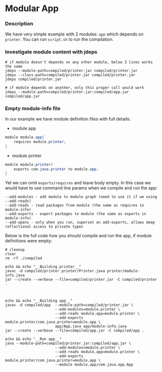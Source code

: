 # Modular App

### Description
We have very simple example with 2 modules: `app` which depends on `printer`. You can run `script.sh` to run the compilation.

### Investigate module content with jdeps
```shell
# if module doesn't depends on any other module, below 3 lines works the same
jdeps --module-path=compiled/printer.jar compiled/printer.jar
jdeps --class-path=compiled/printer.jar compiled/printer.jar
jdeps compiled/printer.jar

# if module depends on another, only this proper call would work
jdeps --module-path=compiled/printer.jar:compiled/app.jar compiled/app.jar
```

### Empty module-info file
In our example we have module definition files with full details:
* module app
```java
module module.app{
    requires module.printer;
}
```
* module printer
```java
module module.printer{
    exports com.java.printer to module.app;
}
```
Yet we can omit `exports/requires` and leave body empty. In this case we would have to use command line params when we compile and run the app:
```
--add-modules - add module to module graph (need to use it if we using --add-reads)
--add-reads - read packages from module (the same as requires in module-info)
--add-exports - export packages to module (the same as exports in module-info)
--add-opens - only when you run, superset on add-exports, allows deep reflectional access to private types
```
Below is the full code how you should compile and run the app, if module definitions were empty:
```shell
# cleanup
clear
rm -rf ./compiled

echo && echo "__Building printer__"
javac -d compiled/printer printer/Printer.java printer/module-info.java
jar --create --verbose --file=compiled/printer.jar -C compiled/printer .



echo && echo "__Building app__"
javac -d compiled/app  --module-path=compiled/printer.jar \
                       --add-modules=module.printer \
                       --add-reads module.app=module.printer \
                       --add-exports module.printer/com.java.printer=module.app \
                       app/App.java app/module-info.java
jar --create --verbose --file=compiled/app.jar -C compiled/app .

echo && echo "__Run app__"
java --module-path=compiled/printer.jar:compiled/app.jar \
                       --add-modules=module.printer \
                       --add-reads module.app=module.printer \
                       --add-exports module.printer/com.java.printer=module.app \
                       --module module.app/com.java.app.App
```